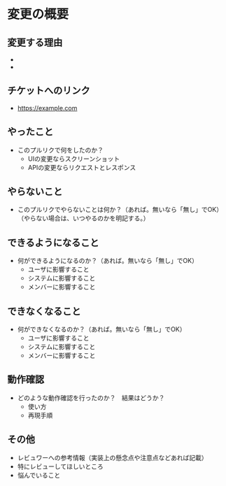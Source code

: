# 変更の概要


## 変更する理由
* 
* 

## チケットへのリンク

* https://example.com

## やったこと

* このプルリクで何をしたのか？
  * UIの変更ならスクリーンショット
  * APIの変更ならリクエストとレスポンス

## やらないこと

* このプルリクでやらないことは何か？（あれば。無いなら「無し」でOK）（やらない場合は、いつやるのかを明記する。）

## できるようになること

* 何ができるようになるのか？（あれば。無いなら「無し」でOK）
  * ユーザに影響すること
  * システムに影響すること
  * メンバーに影響すること

## できなくなること

* 何ができなくなるのか？（あれば。無いなら「無し」でOK）
  * ユーザに影響すること
  * システムに影響すること
  * メンバーに影響すること

## 動作確認

* どのような動作確認を行ったのか？　結果はどうか？
  * 使い方
  * 再現手順

## その他

* レビュワーへの参考情報（実装上の懸念点や注意点などあれば記載）
* 特にレビューしてほしいところ
* 悩んでいること